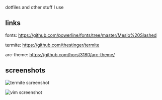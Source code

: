 dotfiles and other stuff I use

## links
fonts: https://github.com/powerline/fonts/tree/master/Meslo%20Slashed

termite: https://github.com/thestinger/termite

arc-theme: https://github.com/horst3180/arc-theme/

## screenshots

![termite screenshot](https://i.imgur.com/WqPP2h7.png)

![vim screenshot](https://i.imgur.com/z7fljVo.png)

